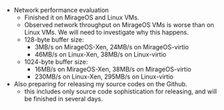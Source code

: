 - Network performance evaluation
  - Finished it on MirageOS and Linux VMs.
  - Observed network throughput on MirageOS VMs is worse than on Linux VMs. We will need to investigate why this happens.
  - 128-byte buffer size:
    - 3MB/s on MirageOS-Xen, 24MB/s on MirageOS-virtio
    - 46MB/s on Linux-Xen,    38MB/s on Linux-virtio
  - 1024-byte buffer size:
    - 16MB/s on MirageOS-Xen, 38MB/s on MirageOS-virtio
    - 230MB/s on Linux-Xen,   295MB/s on Linux-virtio
- Also preparing for releasing my source codes on the Github.
   - this includes only source code sophistication for releasing, and will be finished in several days.
